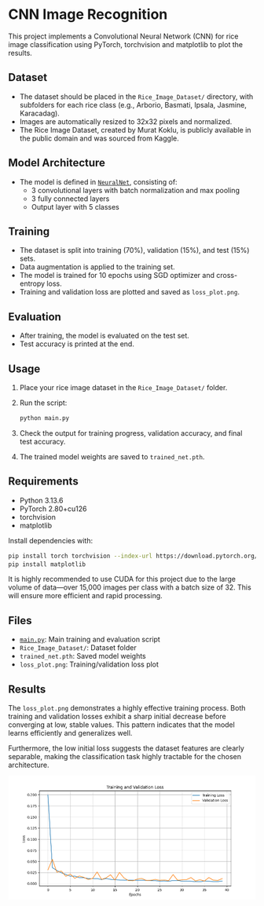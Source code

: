 # CNN Image Recognition

This project implements a Convolutional Neural Network (CNN) for rice image classification using PyTorch, torchvision and matplotlib to plot the results.

## Dataset

- The dataset should be placed in the `Rice_Image_Dataset/` directory, with subfolders for each rice class (e.g., Arborio, Basmati, Ipsala, Jasmine, Karacadag).
- Images are automatically resized to 32x32 pixels and normalized.
- The Rice Image Dataset, created by Murat Koklu, is publicly available in the public domain and was sourced from Kaggle.

## Model Architecture

- The model is defined in [`NeuralNet`](main.py), consisting of:
  - 3 convolutional layers with batch normalization and max pooling
  - 3 fully connected layers
  - Output layer with 5 classes

## Training

- The dataset is split into training (70%), validation (15%), and test (15%) sets.
- Data augmentation is applied to the training set.
- The model is trained for 10 epochs using SGD optimizer and cross-entropy loss.
- Training and validation loss are plotted and saved as `loss_plot.png`.

## Evaluation

- After training, the model is evaluated on the test set.
- Test accuracy is printed at the end.

## Usage

1. Place your rice image dataset in the `Rice_Image_Dataset/` folder.
2. Run the script:

   ```sh
   python main.py
   ```

3. Check the output for training progress, validation accuracy, and final test accuracy.
4. The trained model weights are saved to `trained_net.pth`.

## Requirements

- Python 3.13.6
- PyTorch 2.80+cu126
- torchvision
- matplotlib

Install dependencies with:

```sh
pip install torch torchvision --index-url https://download.pytorch.org/whl/cu128 
pip install matplotlib
```

It is highly recommended to use CUDA for this project due to the large volume of data—over 15,000 images per class with a batch size of 32. This will ensure more efficient and rapid processing.

## Files

- [`main.py`](main.py): Main training and evaluation script
- `Rice_Image_Dataset/`: Dataset folder
- `trained_net.pth`: Saved model weights
- `loss_plot.png`: Training/validation loss plot

## Results

The `loss_plot.png` demonstrates a highly effective training process. Both training and validation losses exhibit a sharp initial decrease before converging at low, stable values. This pattern indicates that the model learns efficiently and generalizes well. 

Furthermore, the low initial loss suggests the dataset features are clearly separable, making the classification task highly tractable for the chosen architecture.

<div align="center">
  <img align="center" src= "https://github.com/Italohek/CNN-Image-Recognition/blob/main/loss_plot.png" width="720" />
</div>
